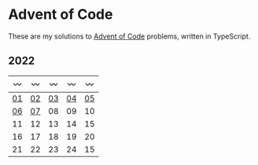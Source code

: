 # Advent of Code

These are my solutions to [Advent of Code](https://adventofcode.com) problems, written in TypeScript.

## 2022

| :wavy_dash: | :wavy_dash: | :wavy_dash: | :wavy_dash: | :wavy_dash: |
|-|-|-|-|-|
| [01](2022/day01) | [02](2022/day02) | [03](2022/day03) | [04](2022/day04) | [05](2022/day05) |
| [06](2022/day06) | [07](2022/day07) | 08 | 09 | 10 |
| 11 | 12 | 13 | 14 | 15 |
| 16 | 17 | 18 | 19 | 20 |
| 21 | 22 | 23 | 24 | 15 |
